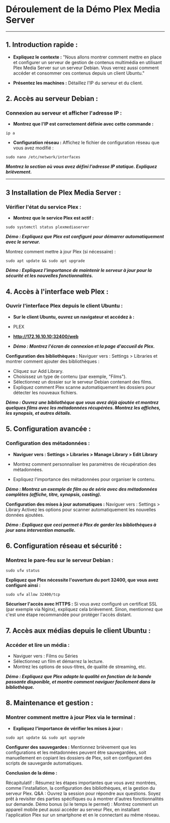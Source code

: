 # Déroulement de la Démo Plex Media Server
---
## 1. Introduction rapide :

- **Expliquez le contexte :** 
  "Nous allons montrer comment mettre en place et configurer un serveur de gestion de contenus multimédia en utilisant Plex Media Server sur un serveur Debian. Vous verrez aussi comment accéder et consommer ces contenus depuis un client Ubuntu."

- **Présentez les machines :** 
  Détaillez l'IP du serveur et du client.

## 2. Accès au serveur Debian :

### Connexion au serveur et afficher l'adresse IP :
- **Montrez que l'IP est correctement définie avec cette commande :**
```
ip a
```
- **Configuration réseau :**
Affichez le fichier de configuration réseau que vous avez modifié :
```
sudo nano /etc/network/interfaces
```
***Montrez la section où vous avez défini l'adresse IP statique. Expliquez brièvement.***

---
## 3 Installation de Plex Media Server :
### Vérifier l'état du service Plex :
- **Montrez que le service Plex est actif :**
```
sudo systemctl status plexmediaserver
```
***Démo : Expliquez que Plex est configuré pour démarrer automatiquement avec le serveur.***

Montrez comment mettre à jour Plex (si nécessaire) :
```
sudo apt update && sudo apt upgrade
```
***Démo : Expliquez l'importance de maintenir le serveur à jour pour la sécurité et les nouvelles fonctionnalités.***

## 4. Accès à l'interface web Plex :
### Ouvrir l'interface Plex depuis le client Ubuntu :
- **Sur le client Ubuntu, ouvrez un navigateur et accédez à :**

- PLEX
- **http://172.16.10.10:32400/web**
- ***Démo : Montrez l'écran de connexion et la page d'accueil de Plex.***

**Configuration des bibliothèques :**
Naviguer vers : Settings > Libraries et montrer comment ajouter des bibliothèques :

- Cliquez sur Add Library.
- Choisissez un type de contenu (par exemple, "Films").
- Sélectionnez un dossier sur le serveur Debian contenant des films.
- Expliquez comment Plex scanne automatiquement les dossiers pour détecter les nouveaux fichiers.

***Démo : Ouvrez une bibliothèque que vous avez déjà ajoutée et montrez quelques films avec les métadonnées récupérées. Montrez les affiches, les synopsis, et autres détails.***

## 5. Configuration avancée :
### Configuration des métadonnées :
- **Naviguer vers : Settings > Libraries > Manage Library > Edit Library**

- Montrez comment personnaliser les paramètres de récupération des métadonnées.
- Expliquez l'importance des métadonnées pour organiser le contenu.

***Démo : Montrez un exemple de film ou de série avec des métadonnées complètes (affiche, titre, synopsis, casting).***

**Configuration des mises à jour automatiques :**
Naviguer vers : Settings > Library Activez les options pour scanner automatiquement les nouvelles données ajoutées.

***Démo : Expliquez que ceci permet à Plex de garder les bibliothèques à jour sans intervention manuelle.***

## 6. Configuration réseau et sécurité :
### Montrez le pare-feu sur le serveur Debian :
```
sudo ufw status
```
**Expliquez que Plex nécessite l'ouverture du port 32400, que vous avez configuré ainsi :**
```
sudo ufw allow 32400/tcp
```
**Sécuriser l'accès avec HTTPS :**
Si vous avez configuré un certificat SSL (par exemple via Nginx), expliquez cela brièvement. Sinon, mentionnez que c'est une étape recommandée pour protéger l'accès distant.

## 7. Accès aux médias depuis le client Ubuntu :
### Accéder et lire un média :
- Naviguer vers : Films ou Séries
- Sélectionnez un film et démarrez la lecture.
- Montrez les options de sous-titres, de qualité de streaming, etc.

***Démo : Expliquez que Plex adapte la qualité en fonction de la bande passante disponible, et montre comment naviguer facilement dans la bibliothèque.***

## 8. Maintenance et gestion :
### Montrer comment mettre à jour Plex via le terminal :
- **Expliquez l'importance de vérifier les mises à jour :**
```
sudo apt update && sudo apt upgrade
```
**Configurer des sauvegardes :**
Mentionnez brièvement que les configurations et les métadonnées peuvent être sauvegardées, soit manuellement en copiant les dossiers de Plex, soit en configurant des scripts de sauvegarde automatiques.

**Conclusion de la démo :**

Récapitulatif : Résumez les étapes importantes que vous avez montrées, comme l'installation, la configuration des bibliothèques, et la gestion du serveur Plex.
Q&A : Ouvrez la session pour répondre aux questions. Soyez prêt à revisiter des parties spécifiques ou à montrer d'autres fonctionnalités sur demande.
Démo bonus (si le temps le permet) : Montrez comment un appareil mobile peut aussi accéder au serveur Plex, en installant l'application Plex sur un smartphone et en le connectant au même réseau.
